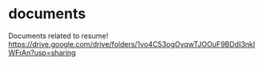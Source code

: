 # documents
Documents related to resume!
  https://drive.google.com/drive/folders/1vo4C53ogOyqwTJOOuF9BDdI3nkIWFrAn?usp=sharing
